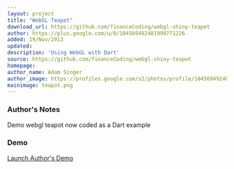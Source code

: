 ```yaml
---
layout: project
title: "WebGL Teapot"
download_url: https://github.com/financeCoding/webgl-shiny-teapot
author: https://plus.google.com/u/0/104569492481999771226
added: 19/Nov/2012
updated: 
description: 'Using WebGL with Dart'
source: https://github.com/financeCoding/webgl-shiny-teapot
homepage: 
author_name: Adam Singer
author_image: https://profiles.google.com/s2/photos/profile/104569492481999771226
mainimage: teapot.png
---
```


### Author's Notes

Demo webgl teapot now coded as a Dart example

### Demo

[Launch Author's Demo](http://financecoding.github.com/webgl-shiny-teapot/teapot/teapot.html)
